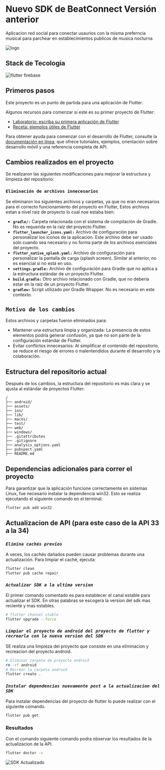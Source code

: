 # Nuevo SDK de BeatConnect Versión anterior

Aplicacion red social para conectar usaurios con la misma preferncia musical para parchear en establecimientos publicos de musica nocturna

![logo](https://github.com/user-attachments/assets/33d03376-f4b0-4655-a650-2d0aed790f76)

## Stack de Tecologia

![flutter firebase](https://github.com/user-attachments/assets/270667a7-40ad-4267-9d33-478aca7e2bbf)

## Primeros pasos

Este proyecto es un punto de partida para una aplicación de Flutter.

Algunos recursos para comenzar si este es su primer proyecto de Flutter:

- [Laboratorio: escriba su primera aplicación de Flutter](https://docs.flutter.dev/get-started/codelab)
- [Receta: ejemplos útiles de Flutter](https://docs.flutter.dev/cookbook)

Para obtener ayuda para comenzar con el desarrollo de Flutter, consulte la
[documentación en línea](https://docs.flutter.dev/), que ofrece tutoriales,
ejemplos, orientación sobre desarrollo móvil y una referencia completa de API.

## Cambios realizados en el proyecto

Se realizaron las siguientes modificaciones para mejorar la estructura y limpieza del repositorio:

### `Eliminación de archivos innecesarios`

Se eliminaron los siguientes archivos y carpetas, ya que no eran necesarios para el correcto funcionamiento del proyecto en Flutter, Estos archivos estan a nivel raiz de proyecto lo cual noe estaba bien:

- **`gradle/:`** Carpeta relacionada con el sistema de compilación de Gradle. No es requerida en la raíz del proyecto Flutter.
- **`flutter_launcher_icons.yaml:`** Archivo de configuración para personalizar los íconos de la aplicación. Este archivo debe
ser usado solo cuando sea necesario y no forma parte de los archivos esenciales del proyecto.
- **`flutter_native_splash.yaml:`** Archivo de configuración para personalizar la pantalla de carga (splash screen). Similar al anterior, no es esencial si no está en uso.
- **`settings.gradle:`** Archivo de configuración para Gradle que no aplica a la estructura estándar de un proyecto Flutter.
- **`build.gradle:`** Otro archivo relacionado con Gradle, que no debería estar en la raíz de un proyecto Flutter.
- **`gradlew:`** Script utilizado por Gradle Wrapper. No es necesario en este contexto.

## `Motivo de los cambios`

Estos archivos y carpetas fueron eliminados para:

- Mantener una estructura limpia y organizada: La presencia de estos elementos podría generar confusión, ya que no son parte de la configuración estándar de Flutter.
- Evitar conflictos innecesarios: Al simplificar el contenido del repositorio, se reduce el riesgo de errores o malentendidos durante el desarrollo y la colaboración.

## Estructura del repositorio actual

Después de los cambios, la estructura del repositorio es más clara y se ajusta al estándar de proyectos Flutter:

```text
/
├── android/
├── assets/
├── ios/
├── lib/
├── macos/
├── test/
├── web/
├── windows/
├── .gitattributes
├── .gitignore
├── analysis_options.yaml
├── pubspect.yaml
├── README.md
```

## Dependencias adicionales para correr el proyecto

Para garantizar que la aplicación funcione correctamente en sistemas Linux, fue necesario instalar la dependencia win32. Esto se realiza ejecutando el siguiente comando en el terminal:

```bash
flutter pub add win32
```

## Actualizacion de API (para este caso de la API 33 a la 34)

### *`Elimina cachés previos`*

A veces, los cachés dañados pueden causar problemas durante una actualización. Para limpiar el caché, ejecuta:

```bash
flutter clean
flutter pub cache repair
```

### *`Actualizar SDK a la ultima version`*

El primer comando comentado es para establecer el canal estable para actualizar el SDK. En otras palabras se escogera la version del sdk mas reciente y mas estables.

```bash
# flutter channel stable
flutter upgrade --force
```

### *`Limpiar el proyecto de android del proyecto de flutter y recrearla con la nueva version del SDK`*

SE realiza una limpieza del proyecto que consiste en una eliminacion y recreacion del proyecto android.

```bash
# Eliminar carpeta de proyecto android
rm -rf android
# Recrear la carpeta android
flutter create .
```

### *`Instalar dependencias nuevamente post a la actualizacion del SDK`*

Para instalar dependencias del proyecto de flutter lo puede realizar con el siguiente comando.

```sh
flutter pub get
```

### Resultados

Con el comando siguiente comando podra observar los resultados de la actualizacion de la API.

```sh
flutter doctor -v
```

![SDK Actualizado](https://github.com/user-attachments/assets/6e5d8481-7625-4af6-8b34-edf08a7a0167)
